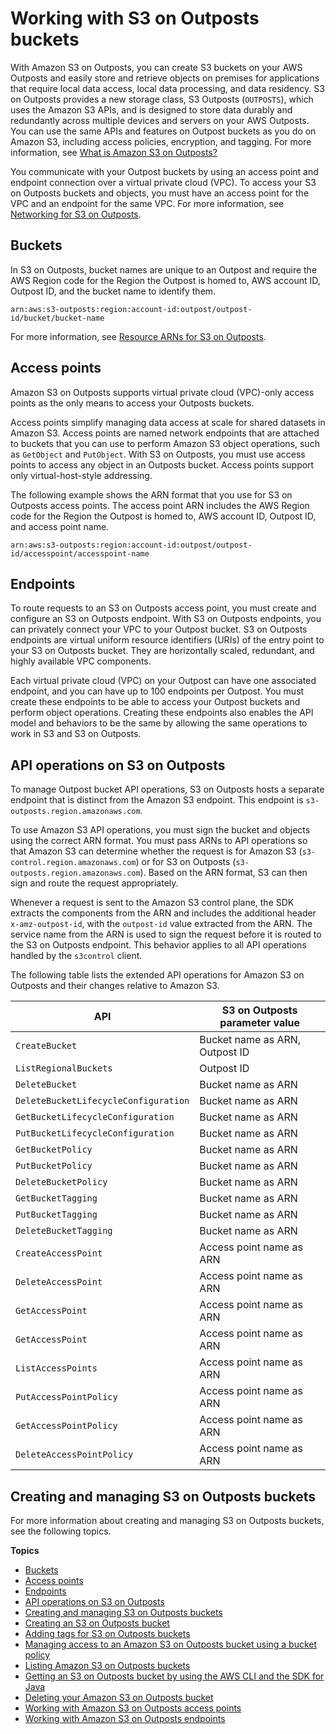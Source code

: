 # Working with S3 on Outposts buckets<a name="S3OutpostsWorkingBuckets"></a>

With Amazon S3 on Outposts, you can create S3 buckets on your AWS Outposts and easily store and retrieve objects on premises for applications that require local data access, local data processing, and data residency\. S3 on Outposts provides a new storage class, S3 Outposts \(`OUTPOSTS`\), which uses the Amazon S3 APIs, and is designed to store data durably and redundantly across multiple devices and servers on your AWS Outposts\. You can use the same APIs and features on Outpost buckets as you do on Amazon S3, including access policies, encryption, and tagging\. For more information, see [What is Amazon S3 on Outposts?](S3onOutposts.md)

You communicate with your Outpost buckets by using an access point and endpoint connection over a virtual private cloud \(VPC\)\. To access your S3 on Outposts buckets and objects, you must have an access point for the VPC and an endpoint for the same VPC\. For more information, see [Networking for S3 on Outposts](S3OutpostsNetworking.md)\.

## Buckets<a name="S3OutpostsBuckets"></a>

In S3 on Outposts, bucket names are unique to an Outpost and require the AWS Region code for the Region the Outpost is homed to, AWS account ID, Outpost ID, and the bucket name to identify them\.

```
arn:aws:s3-outposts:region:account-id:outpost/outpost-id/bucket/bucket-name
```

For more information, see [Resource ARNs for S3 on Outposts](S3OutpostsIAM.md#S3OutpostsARN)\.

## Access points<a name="S3OutpostsAP"></a>

Amazon S3 on Outposts supports virtual private cloud \(VPC\)\-only access points as the only means to access your Outposts buckets\. 

Access points simplify managing data access at scale for shared datasets in Amazon S3\. Access points are named network endpoints that are attached to buckets that you can use to perform Amazon S3 object operations, such as `GetObject` and `PutObject`\. With S3 on Outposts, you must use access points to access any object in an Outposts bucket\. Access points support only virtual\-host\-style addressing\.

The following example shows the ARN format that you use for S3 on Outposts access points\. The access point ARN includes the AWS Region code for the Region the Outpost is homed to, AWS account ID, Outpost ID, and access point name\.

```
arn:aws:s3-outposts:region:account-id:outpost/outpost-id/accesspoint/accesspoint-name
```

## Endpoints<a name="S3OutpostsEP"></a>

To route requests to an S3 on Outposts access point, you must create and configure an S3 on Outposts endpoint\. With S3 on Outposts endpoints, you can privately connect your VPC to your Outpost bucket\. S3 on Outposts endpoints are virtual uniform resource identifiers \(URIs\) of the entry point to your S3 on Outposts bucket\. They are horizontally scaled, redundant, and highly available VPC components\.

Each virtual private cloud \(VPC\) on your Outpost can have one associated endpoint, and you can have up to 100 endpoints per Outpost\. You must create these endpoints to be able to access your Outpost buckets and perform object operations\. Creating these endpoints also enables the API model and behaviors to be the same by allowing the same operations to work in S3 and S3 on Outposts\. 

## API operations on S3 on Outposts<a name="S3OutpostsBucketAPIs"></a>

To manage Outpost bucket API operations, S3 on Outposts hosts a separate endpoint that is distinct from the Amazon S3 endpoint\. This endpoint is `s3-outposts.region.amazonaws.com`\. 

To use Amazon S3 API operations, you must sign the bucket and objects using the correct ARN format\. You must pass ARNs to API operations so that Amazon S3 can determine whether the request is for Amazon S3 \(`s3-control.region.amazonaws.com`\) or for S3 on Outposts \(`s3-outposts.region.amazonaws.com`\)\. Based on the ARN format, S3 can then sign and route the request appropriately\. 

Whenever a request is sent to the Amazon S3 control plane, the SDK extracts the components from the ARN and includes the additional header `x-amz-outpost-id`, with the `outpost-id` value extracted from the ARN\. The service name from the ARN is used to sign the request before it is routed to the S3 on Outposts endpoint\. This behavior applies to all API operations handled by the `s3control` client\. 

The following table lists the extended API operations for Amazon S3 on Outposts and their changes relative to Amazon S3\.


|  API |  S3 on Outposts parameter value | 
| --- | --- | 
|  `CreateBucket`  |  Bucket name as ARN, Outpost ID  | 
|  `ListRegionalBuckets`  |  Outpost ID  | 
|  `DeleteBucket`  |  Bucket name as ARN  | 
|  `DeleteBucketLifecycleConfiguration`  |  Bucket name as ARN  | 
|  `GetBucketLifecycleConfiguration`  |  Bucket name as ARN  | 
|  `PutBucketLifecycleConfiguration`  |  Bucket name as ARN  | 
|  `GetBucketPolicy`  |  Bucket name as ARN  | 
|  `PutBucketPolicy`  |  Bucket name as ARN  | 
|  `DeleteBucketPolicy`  |  Bucket name as ARN  | 
|  `GetBucketTagging`  |  Bucket name as ARN  | 
|  `PutBucketTagging`  |  Bucket name as ARN  | 
|  `DeleteBucketTagging`  |  Bucket name as ARN  | 
|  `CreateAccessPoint`  |  Access point name as ARN  | 
|  `DeleteAccessPoint`  |  Access point name as ARN  | 
|  `GetAccessPoint`  |  Access point name as ARN  | 
|  `GetAccessPoint`  |  Access point name as ARN  | 
|  `ListAccessPoints`  |  Access point name as ARN  | 
|  `PutAccessPointPolicy`  |  Access point name as ARN  | 
|  `GetAccessPointPolicy`  |  Access point name as ARN  | 
|  `DeleteAccessPointPolicy`  |  Access point name as ARN  | 

## Creating and managing S3 on Outposts buckets<a name="s3-outposts-creating-managing-buckets"></a>

For more information about creating and managing S3 on Outposts buckets, see the following topics\.

**Topics**
+ [Buckets](#S3OutpostsBuckets)
+ [Access points](#S3OutpostsAP)
+ [Endpoints](#S3OutpostsEP)
+ [API operations on S3 on Outposts](#S3OutpostsBucketAPIs)
+ [Creating and managing S3 on Outposts buckets](#s3-outposts-creating-managing-buckets)
+ [Creating an S3 on Outposts bucket](S3OutpostsCreateBucket.md)
+ [Adding tags for S3 on Outposts buckets](S3OutpostsBucketTags.md)
+ [Managing access to an Amazon S3 on Outposts bucket using a bucket policy](S3OutpostsBucketPolicy.md)
+ [Listing Amazon S3 on Outposts buckets](S3OutpostsListBuckets.md)
+ [Getting an S3 on Outposts bucket by using the AWS CLI and the SDK for Java](S3OutpostsGetBucket.md)
+ [Deleting your Amazon S3 on Outposts bucket](S3OutpostsDeleteBucket.md)
+ [Working with Amazon S3 on Outposts access points](S3OutpostsAccessPoints.md)
+ [Working with Amazon S3 on Outposts endpoints](S3OutpostsEndpointsWorking.md)